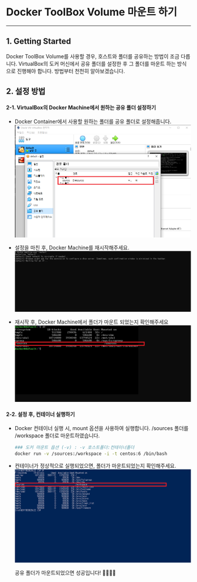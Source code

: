 # Docker ToolBox Volume 마운트 하기
* * *
## **1. Getting Started**
Docker ToolBox Volume를 사용할 경우, 호스트와 폴더를 공유하는 방법이 조금 다릅니다. VirtualBox의 도커 머신에서 공유 폴더를 설정한 후 그 폴더를 마운트 하는 방식으로 진행해야 합니다. 방법부터 천천히 알아보겠습니다.      

## **2. 설정 방법**
#### 2-1. VirtualBox의 Docker Machine에서 원하는 공유 폴더 설정하기   
- Docker Container에서 사용할 원하는 폴더를 공유 폴더로 설정해줍니다.
![ex_screenshot](./assets//docker_machine_sync_folder.png)

- 설정을 마친 후, Docker Machine를 재시작해주세요.
![ex_screenshot](./assets//docker_machine_restart.png)

- 재시작 후, Docker Machine에서 폴더가 마운트 되었는지 확인해주세요
![ex_screenshot](./assets//docker_machine_df.png)      

#### 2-2. 설정 후, 컨테이너 실행하기
- Docker 컨테이너 실행 시, mount 옵션을 사용하여 실행합니다. /sources 폴더를 /workspace 폴더로 마운트하였습니다.
    ``` bash
    ### 도커 마운트 옵션 (-v) : -v 호스트폴더:컨테이너폴더
    docker run -v /sources:/workspace -i -t centos:6 /bin/bash
    ```
- 컨테이너가 정상적으로 실행되었으면, 폴더가 마운트되었는지 확인해주세요.
![ex_screenshot](./assets//docker_machine_result.png)

    공유 폴더가 마운트되었으면 성공입니다! 🎈🎈🎈🎈